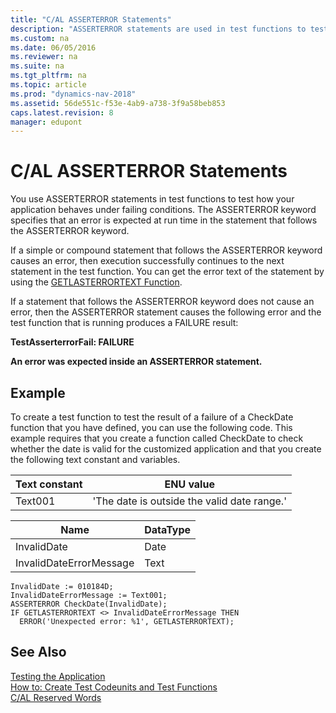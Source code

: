 ```yaml
---
title: "C/AL ASSERTERROR Statements"
description: "ASSERTERROR statements are used in test functions to test how the application behaves under failing conditions."
ms.custom: na
ms.date: 06/05/2016
ms.reviewer: na
ms.suite: na
ms.tgt_pltfrm: na
ms.topic: article
ms.prod: "dynamics-nav-2018"
ms.assetid: 56de551c-f53e-4ab9-a738-3f9a58beb853
caps.latest.revision: 8
manager: edupont
---
```

# C/AL ASSERTERROR Statements
You use ASSERTERROR statements in test functions to test how your application behaves under failing conditions. The ASSERTERROR keyword specifies that an error is expected at run time in the statement that follows the ASSERTERROR keyword.  

 If a simple or compound statement that follows the ASSERTERROR keyword causes an error, then execution successfully continues to the next statement in the test function. You can get the error text of the statement by using the [GETLASTERRORTEXT Function](GETLASTERRORTEXT-Function.md).  

 If a statement that follows the ASSERTERROR keyword does not cause an error, then the ASSERTERROR statement causes the following error and the test function that is running produces a FAILURE result:  

 **TestAsserterrorFail: FAILURE**  

 **An error was expected inside an ASSERTERROR statement.**  

## Example  
 To create a test function to test the result of a failure of a CheckDate function that you have defined, you can use the following code. This example requires that you create a function called CheckDate to check whether the date is valid for the customized application and that you create the following text constant and variables.  

|Text constant|ENU value|  
|-------------------|---------------|  
|Text001|'The date is outside the valid date range.'|  

|Name|DataType|  
|----------|--------------|  
|InvalidDate|Date|  
|InvalidDateErrorMessage|Text|  

```  
InvalidDate := 010184D;  
InvalidDateErrorMessage := Text001;  
ASSERTERROR CheckDate(InvalidDate);  
IF GETLASTERRORTEXT <> InvalidDateErrorMessage THEN  
  ERROR('Unexpected error: %1', GETLASTERRORTEXT);  
```  

## See Also  
 [Testing the Application](Testing-the-Application.md)   
 [How to: Create Test Codeunits and Test Functions](How-to--Create-Test-Codeunits-and-Test-Functions.md)   
 [C/AL Reserved Words](C-AL-Reserved-Words.md)
